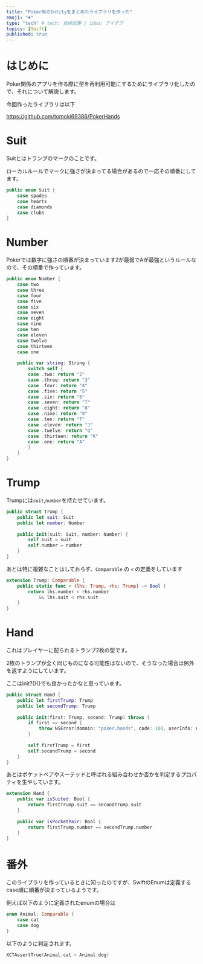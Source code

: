 ```yaml
---
title: "Poker用のEntityをまとめたライブラリを作った"
emoji: "♠️"
type: "tech" # tech: 技術記事 / idea: アイデア
topics: [Swift]
published: true
---
```


# はじめに

Poker関係のアプリを作る際に型を再利用可能にするためにライブラリ化したので、それについて解説します。

今回作ったライブラリは以下

https://github.com/tomoki69386/PokerHands

# Suit

Suitとはトランプのマークのことです。

ローカルルールでマークに強さが決まってる場合があるので一応その順番にしてます。

```Swift
public enum Suit {
    case spades
    case hearts
    case diamonds
    case clubs
}
```

# Number

Pokerでは数字に強さの順番が決まっています2が最弱でAが最強というルールなので、その順番で作っています。

```Swift
public enum Number {
    case two
    case three
    case four
    case five
    case six
    case seven
    case eight
    case nine
    case ten
    case eleven
    case twelve
    case thirteen
    case one
    
    public var string: String {
        switch self {
        case .two: return "2"
        case .three: return "3"
        case .four: return "4"
        case .five: return "5"
        case .six: return "6"
        case .seven: return "7"
        case .eight: return "8"
        case .nine: return "9"
        case .ten: return "T"
        case .eleven: return "J"
        case .twelve: return "Q"
        case .thirteen: return "K"
        case .one: return "A"
        }
    }
}
```

# Trump

Trumpには`suit`,`number`を持たせています。

```Swift
public struct Trump {
    public let suit: Suit
    public let number: Number
    
    public init(suit: Suit, number: Number) {
        self.suit = suit
        self.number = number
    }
}
```

あとは特に複雑なことはしておらず、`Comparable` の `<` の定義をしています

```Swift
extension Trump: Comparable {
    public static func < (lhs: Trump, rhs: Trump) -> Bool {
        return lhs.number < rhs.number
            && lhs.suit < rhs.suit
    }
}
```

# Hand

これはプレイヤーに配られるトランプ2枚の型です。

2枚のトランプが全く同じものになる可能性はないので、そうなった場合は例外を返すようにしています。

ここはinit?(){}でも良かったかなと思っています。

```Swift
public struct Hand {
    public let firstTrump: Trump
    public let secondTrump: Trump
    
    public init(first: Trump, second: Trump) throws {
        if first == second {
            throw NSError(domain: "poker.hands", code: 100, userInfo: nil)
        }
        
        self.firstTrump = first
        self.secondTrump = second
    }
}
```

あとはポケットペアやスーテッドと呼ばれる組み合わせか否かを判定するプロパティを生やしています。

```Swift
extension Hand {
    public var isSuited: Bool {
        return firstTrump.suit == secondTrump.suit
    }
    
    public var isPocketPair: Bool {
        return firstTrump.number == secondTrump.number
    }
}
```

# 番外

このライブラリを作っているときに知ったのですが、SwiftのEnumは定義するcase順に順番が決まっているようです。

例えば以下のように定義されたenumの場合は

```Swift
enum Animal: Comparable {
    case cat
    case dog
}
```

以下のように判定されます。

```Swift
XCTAssertTrue(Animal.cat < Animal.dog)
```
